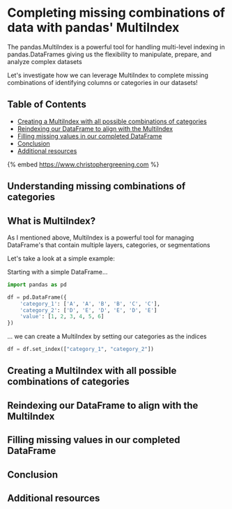 # Completing missing combinations of data with pandas' MultiIndex

The pandas.MultiIndex is a powerful tool for handling multi-level indexing in pandas.DataFrames giving us the flexibility to manipulate, prepare, and analyze complex datasets

Let's investigate how we can leverage MultiIndex to complete missing combinations of identifying columns or categories in our datasets!

## Table of Contents

- [Creating a MultiIndex with all possible combinations of categories]()
- [Reindexing our DataFrame to align with the MultiIndex]()
- [Filling missing values in our completed DataFrame]()
- [Conclusion]()
- [Additional resources]()

{% embed https://www.christophergreening.com %}

## Understanding missing combinations of categories

## What is MultiIndex?

As I mentioned above, MultiIndex is a powerful tool for managing DataFrame's that contain multiple layers, categories, or segmentations

Let's take a look at a simple example:

Starting with a simple DataFrame...

```python
import pandas as pd

df = pd.DataFrame({
    'category_1': ['A', 'A', 'B', 'B', 'C', 'C'],
    'category_2': ['D', 'E', 'D', 'E', 'D', 'E']
    'value': [1, 2, 3, 4, 5, 6]
})
```

... we can create a MultiIndex by setting our categories as the indices

```python
df = df.set_index(["category_1", "category_2"])         
```

## Creating a MultiIndex with all possible combinations of categories
## Reindexing our DataFrame to align with the MultiIndex
## Filling missing values in our completed DataFrame
## Conclusion
## Additional resources